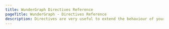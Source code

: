 ```yaml
---
title: WunderGraph Directives Reference
pageTitle: WunderGraph - Directives Reference
description: Directives are very useful to extend the behaviour of your GraphQL Operations. This guide will help you to learn how to use them.
---
```

